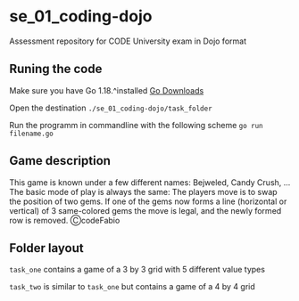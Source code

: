 # se_01_coding-dojo
Assessment repository for CODE University exam in Dojo format

## Runing the code
Make sure you have Go 1.18.^installed
[Go Downloads](https://go.dev/dl/)

Open the destination `./se_01_coding-dojo/task_folder` 

Run the programm in commandline with the following scheme
```go run filename.go```

## Game description 
This game is known under a few different names: Bejweled, Candy Crush, ... The basic mode of play is always the same: The players move is to swap the position of two gems. If one of the gems now forms a line (horizontal or vertical) of 3 same-colored gems the move is legal, and the newly formed row is removed. ⒸcodeFabio

## Folder layout
`task_one` contains a game of a 3 by 3 grid with 5 different value types

`task_two` is similar to `task_one` but  contains a game of a 4 by 4 grid

